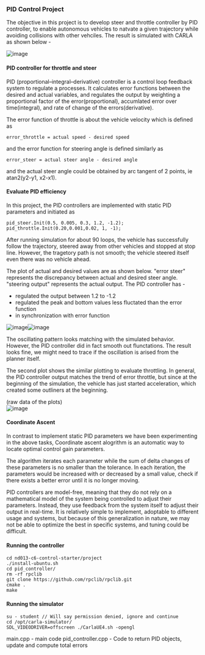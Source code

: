 ### PID Control Project
The objective in this project is to develop steer and throttle controller by PID controller, to enable autonomous vehicles to natvate a given trajectory while avoiding collisions with other vehciles.   The result is simulated with CARLA as shown below -

![image](https://user-images.githubusercontent.com/21034990/227677040-d2c6a13e-592f-4516-ab59-d3f5f6cd2783.png)

#### PID controller for throttle and steer
PID (proportional–integral–derivative) controller is a control loop feedback system to regulate a processes.   It calculates error functions between the desired and actual variables, and regulates the output by weighting a proportional factor of the error(proportional), accumlated error over time(integral), and rate of change of the errors(derivative).

The error function of throttle is about the vehicle velocity which is defined as

```
error_throttle = actual speed - desired speed
```

and the error function for steering angle is defined similarly as 
```
error_steer = actual steer angle - desired angle
```
and the actual steer angle could be obtained by arc tangent of 2 points, ie atan2(y2-y1, x2-x1).

#### Evaluate PID efficiency
In this project, the PID controllers are implemented with static PID parameters and initiated as 

```
pid_steer.Init(0.5, 0.005, 0.3, 1.2, -1.2);
pid_throttle.Init(0.20,0.001,0.02, 1, -1);
```

After running simulation for about 90 loops, the vehicle has successfully follow the trajectory, steered away from other vehicles and stopped at stop line.  However, the tragetory path is not smooth;  the vehicle steered itself even there was no vehicle ahead.

The plot of actual and desired values are as shown below.   "error steer" represents the discrepancy between actual and desired steer angle.  "steering output" represents the actual output.  The PID controller has -

- regulated the output between 1.2 to -1.2
- regulated the peak and bottom values less fluctated than the error function
- in synchronization with error function

![image](https://user-images.githubusercontent.com/21034990/227737543-80fca415-8a48-46ef-8839-8a3e2d92baf8.png)![image](https://user-images.githubusercontent.com/21034990/227737557-dbc24f11-c2ab-4f57-a3d1-33923c19a320.png)

The oscillating pattern looks matching with the simulated behavior.  However, the PID controller did in fact smooth out flunctations.  The result looks fine, we might need to trace if the oscillation is arised from the planner itself.

The second plot shows the similar plotting to evaluate throttling.  In general, the PID controller output matches the trend of error throttle, but since at the beginning of the simulation, the vehicle has just started acceleration, which created some outliners at the beginning.

(raw data of the plots)<br>
![image](https://user-images.githubusercontent.com/21034990/227737609-225bdebd-04e8-430b-826d-d843037bf1c7.png)

#### Coordinate Ascent

In contrast to implement static PID parameters we have been experimenting in the above tasks, Coordinate ascent alogrithm is an automatic way to locate optimal control gain parameters.

The algorithm iterates each parameter while the sum of delta changes of these parameters is no smaller than the tolerance.  In each iteration, the parameters would be increased with or decreased by a small value, check if there exists a better error until it is no longer moving.   

PID controllers are model-free, meaning that they do not rely on a mathematical model of the system being controlled to adjust their parameters. Instead, they use feedback from the system itself to adjust their output in real-time. It is relatively simple to implement, adoptable to different usage and systems, but because of this generalization in nature, we may not be able to optimize the best in specific systems, and tuning could be difficult.

#### Running the controller
```
cd nd013-c6-control-starter/project
./install-ubuntu.sh
cd pid_controller/
rm -rf rpclib
git clone https://github.com/rpclib/rpclib.git
cmake .
make
```

#### Running the simulator
```
su - student // Will say permission denied, ignore and continue
cd /opt/carla-simulator/
SDL_VIDEODRIVER=offscreen ./CarlaUE4.sh -opengl
```
main.cpp - main code
pid_controller.cpp - Code to return PID objects, update and compute total errors
